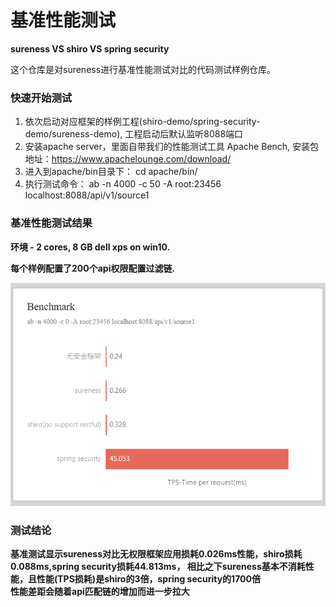 # 基准性能测试     

**sureness VS shiro VS spring security**   

这个仓库是对sureness进行基准性能测试对比的代码测试样例仓库。  

### 快速开始测试   

1. 依次启动对应框架的样例工程(shiro-demo/spring-security-demo/sureness-demo), 工程启动后默认监听8088端口  
2. 安装apache server，里面自带我们的性能测试工具 Apache Bench, 安装包地址：https://www.apachelounge.com/download/  
3. 进入到apache/bin目录下： cd apache/bin/  
4. 执行测试命令： ab -n 4000 -c 50 -A root:23456 localhost:8088/api/v1/source1  

### 基准性能测试结果  

**环境 - 2 cores, 8 GB dell xps on win10.**  

**每个样例配置了200个api权限配置过滤链.**   

![benchmark](benchmark_cn.png)    


### 测试结论       

**基准测试显示sureness对比无权限框架应用损耗0.026ms性能，shiro损耗0.088ms,spring security损耗44.813ms，
相比之下sureness基本不消耗性能，且性能(TPS损耗)是shiro的3倍，spring security的1700倍**     
**性能差距会随着api匹配链的增加而进一步拉大**  
   


